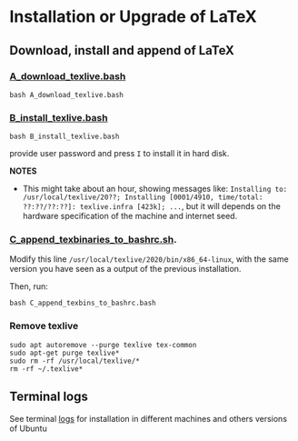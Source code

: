 # Installation or Upgrade of LaTeX

## Download, install and append of LaTeX  

###  [A_download_texlive.bash](A_download_texlive.bash)
```
bash A_download_texlive.bash
```

### [B_install_texlive.bash](B_install_texlive.bash)
```
bash B_install_texlive.bash
```
provide user password and press `I` to install it in hard disk.


**NOTES** 
* This might take about an hour, showing messages like: `Installing to: /usr/local/texlive/20??; Installing [0001/4910, time/total: ??:??/??:??]: texlive.infra [423k]; ...`, but it will depends on the hardware specification of the machine and internet seed.   

### [C_append_texbinaries_to_bashrc.sh](C_append_texbins_to_bashrc.bash).
Modify this line `/usr/local/texlive/2020/bin/x86_64-linux`, 
with the same version you have seen as a output of the previous installation.

Then, run:
```
bash C_append_texbins_to_bashrc.bash
```

### Remove texlive

```
sudo apt autoremove --purge texlive tex-common
sudo apt-get purge texlive*
sudo rm -rf /usr/local/texlive/*
rm -rf ~/.texlive*
```

## Terminal logs
See terminal [logs](logs.md) for installation in different machines and others versions of Ubuntu 
